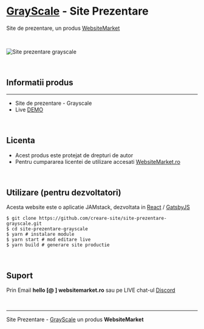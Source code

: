 # [GrayScale](https://site-prezentare-grayscale.websitemarket.ro/) - Site Prezentare

Site de prezentare, un produs [WebsiteMarket](https://websitemarket.ro)

<br />

![Site prezentare grayscale](https://raw.githubusercontent.com/creare-site/static/master/produse/creare-site-grayscale-intro.gif)

<br />

## Informatii produs
---
 - Site de prezentare - Grayscale
 - Live [DEMO](https://site-prezentare-grayscale.websitemarket.ro/)
 
<br />

## Licenta

 - Acest produs este protejat de drepturi de autor
 - Pentru cumpararea licentei de utilizare accesati [WebsiteMarket.ro](https://websitemarket.ro) 

<br />

## Utilizare (pentru dezvoltatori)

Acesta website este o aplicatie JAMstack, dezvoltata in [React](https://reactjs.org/) / [GatsbyJS](https://www.gatsbyjs.org/)

```
$ git clone https://github.com/creare-site/site-prezentare-grayscale.git
$ cd site-prezentare-grayscale
$ yarn # instalare module
$ yarn start # mod editare live
$ yarn build # generare site productie
```

<br />

## Suport

Prin Email **hello [@ ] websitemarket.ro** sau pe LIVE chat-ul [Discord](https://discord.gg/MFRQmAk)

<br />

---
Site Prezentare - [GrayScale](https://site-prezentare-grayscale.websitemarket.ro/) un produs **WebsiteMarket**
